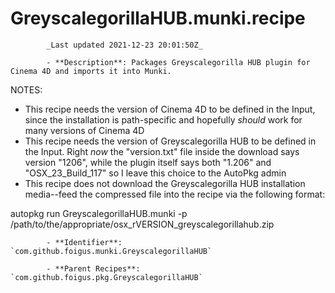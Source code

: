 # GreyscalegorillaHUB.munki.recipe

            _Last updated 2021-12-23 20:01:50Z_

            - **Description**: Packages Greyscalegorilla HUB plugin for Cinema 4D and imports it into Munki.

NOTES:
- This recipe needs the version of Cinema 4D to be defined in the Input, since the installation is path-specific and hopefully _should_ work for many versions of Cinema 4D
- This recipe needs the version of Greyscalegorilla HUB to be defined in the Input.  Right _now_ the "version.txt" file inside the download says version "1206", while the plugin itself says both "1.206" and "OSX_23_Build_117" so I leave this choice to the AutoPkg admin
- This recipe does not download the Greyscalegorilla HUB installation media--feed the compressed file into the recipe via the following format:

autopkg run GreyscalegorillaHUB.munki -p /path/to/the/appropriate/osx_rVERSION_greyscalegorillahub.zip

            - **Identifier**: `com.github.foigus.munki.GreyscalegorillaHUB`

            - **Parent Recipes**: `com.github.foigus.pkg.GreyscalegorillaHUB`
